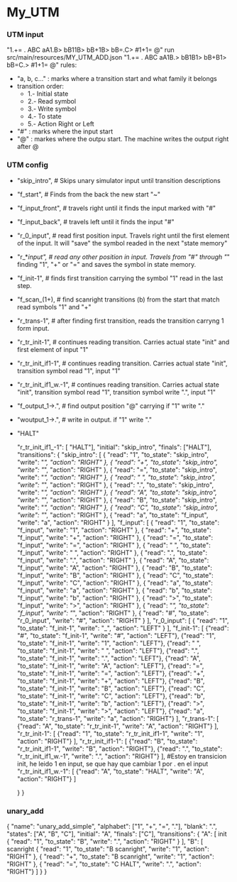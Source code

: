 

# My_UTM

### UTM input

"1.+= . ABC aA1.B> bB11B> bB+1B> bB=.C> #1+1= @"
run src/main/resources/MY_UTM_ADD.json "1.+= . ABC aA1B.> bB1B1> bB+B1> bB=C.> #1+1= @"
rules:

- "a, b, c..." : marks where a transition start and what family it belongs
- transition order:
    - 1.- Initial state
    - 2.- Read symbol
    - 3.- Write symbol
    - 4.- To state
    - 5.- Action Right or Left
- "#" : marks where the input start
- "@" : markes where the outpu start. The machine writes the output right after @

### UTM config

- "skip_intro",  # Skips unary simulator input until transition descriptions
- "f_start", # Finds from the back the new start "~"
- "f_input_front", # travels right until it finds the input marked with "#"
- "f_input_back", # travels left until it finds the input "#"
- "r_0_input", # read first position input. Travels right until the first element of the input. It will "save" the symbol readed in the next "state memory"
- "r_*_input", # read any other position in input. Travels from "#" through "_" finding "1", "+" or "=" and saves the symbol in state memory.
- "f_init-1", # finds first transition carrying the symbol "1" read in the last step.
- "f_scan_(1+), # find scanright transitions (b) from the start that match read symbols "1" and "+"
- "r_trans-1", # after finding first transition, reads the transition carryng 1 form input.
- "r_tr_init-1", # continues reading transition. Carries actual state "init" and first element of input "1"
- "r_tr_init_if1-1", # continues reading transition. Carries actual state "init", transition symbol read "1", input "1"
- "r_tr_init_if1_w.-1", # continues reading transition. Carries actual state "init", transition symbol read "1", transition symbol write ".", input "1"
- "f_output_1->.", # find output position "@" carrying if "1" write "."
- "woutput_1->.", # write in output. if "1" write "."
- "HALT"

    "r_tr_init_if1_-1": [ "HALT"],
    "initial": "skip_intro",
    "finals": ["HALT"],
    "transitions": {
		"skip_intro": [
			{ "read": "1", "to_state": "skip_intro", "write": "_", "action": "RIGHT" },
            { "read": "+", "to_state": "skip_intro", "write": "_", "action": "RIGHT" },
            { "read": "=", "to_state": "skip_intro", "write": "_", "action": "RIGHT" },
            { "read": " ", "to_state": "skip_intro", "write": "_", "action": "RIGHT" },
            { "read": ".", "to_state": "skip_intro", "write": "_", "action": "RIGHT" },
            { "read": "A", "to_state": "skip_intro", "write": "_", "action": "RIGHT" },
            { "read": "B", "to_state": "skip_intro", "write": "_", "action": "RIGHT" },
            { "read": "C", "to_state": "skip_intro", "write": "_", "action": "RIGHT" },
            { "read": "a", "to_state": "f_input", "write": "a", "action": "RIGHT" }
        ],
        "f_input": [
            { "read": "1", "to_state": "f_input", "write": "1", "action": "RIGHT" },
            { "read": "+", "to_state": "f_input", "write": "+", "action": "RIGHT" },
            { "read": "=", "to_state": "f_input", "write": "=", "action": "RIGHT" },
            { "read": " ", "to_state": "f_input", "write": " ", "action": "RIGHT" },
            { "read": ".", "to_state": "f_input", "write": ".", "action": "RIGHT" },
            { "read": "A", "to_state": "f_input", "write": "A", "action": "RIGHT" },
            { "read": "B", "to_state": "f_input", "write": "B", "action": "RIGHT" },
            { "read": "C", "to_state": "f_input", "write": "C", "action": "RIGHT" },
            { "read": "a", "to_state": "f_input", "write": "a", "action": "RIGHT" },
            { "read": "b", "to_state": "f_input", "write": "b", "action": "RIGHT" },
            { "read": ">", "to_state": "f_input", "write": ">", "action": "RIGHT" },
            { "read": "_", "to_state": "f_input", "write": "_", "action": "RIGHT" },
            { "read": "#", "to_state": "r_0_input", "write": "#", "action": "RIGHT" }
        ],
        "r_0_input": [
           { "read": "1", "to_state": "f_init-1", "write": "_", "action": "LEFT" }
        ],
        "f_init-1": [
            {"read": "#", "to_state": "f_init-1", "write": "#", "action": "LEFT"},
            {"read": "1", "to_state": "f_init-1", "write": "1", "action": "LEFT"},
            {"read": " ", "to_state": "f_init-1", "write": " ", "action": "LEFT"},
            {"read": ".", "to_state": "f_init-1", "write": ".", "action": "LEFT"},
            {"read": "A", "to_state": "f_init-1", "write": "A", "action": "LEFT"},
            {"read": "=", "to_state": "f_init-1", "write": "=", "action": "LEFT"},
            {"read": "+", "to_state": "f_init-1", "write": "+", "action": "LEFT"},
            {"read": "B", "to_state": "f_init-1", "write": "B", "action": "LEFT"},
            {"read": "C", "to_state": "f_init-1", "write": "C", "action": "LEFT"},
            {"read": "b", "to_state": "f_init-1", "write": "b", "action": "LEFT"},
            {"read": ">", "to_state": "f_init-1", "write": ">", "action": "LEFT"},
            {"read": "a", "to_state": "r_trans-1", "write": "a", "action": "RIGHT"}
        ],
        "r_trans-1": [
            {"read": "A", "to_state": "r_tr_init-1", "write": "A", "action": "RIGHT"}
        ],
        "r_tr_init-1": [
            {"read": "1", "to_state": "r_tr_init_if1-1", "write": "1", "action": "RIGHT"}
        ],
        "r_tr_init_if1-1": [
            {"read": "B", "to_state": "r_tr_init_if1-1", "write": "B", "action": "RIGHT"},
            {"read": ".", "to_state": "r_tr_init_if1_w.-1", "write": ".", "action": "RIGHT"}
        ], #Estoy en transicion init, he leido 1 en input, se que hay que cambiar 1 por . en el input
        "r_tr_init_if1_w.-1": [
            {"read": "A", "to_state": "HALT", "write": "A", "action": "RIGHT"}
        ]
        
    }
}



### unary_add

{
    "name": "unary_add_simple",
    "alphabet": ["1", "+", "=", "."],
    "blank": ".",
    "states": ["A", "B", "C"],
    "initial": "A",
    "finals": ["C"],
    "transitions": {
		"A": [ init
			{ "read": "1", "to_state": "B", "write": ".", "action": "RIGHT" }
		],
        "B": [ scanright
            { "read": "1", "to_state": "B scanright", "write": "1", "action": "RIGHT" },
            { "read": "+", "to_state": "B scanright", "write": "1", "action": "RIGHT" },
            { "read": "=", "to_state": "C HALT", "write": ".", "action": "RIGHT"}
        ]
    }
}


